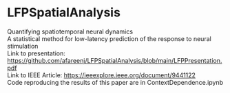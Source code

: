 # LFPSpatialAnalysis
Quantifying spatiotemporal neural dynamics   
A statistical method for low-latency prediction of the response to neural stimulation   
Link to presentation: https://github.com/afareenj/LFPSpatialAnalysis/blob/main/LFPPresentation.pdf   
Link to IEEE Article: https://ieeexplore.ieee.org/document/9441122   
Code reproducing the results of this paper are in ContextDependence.ipynb   
